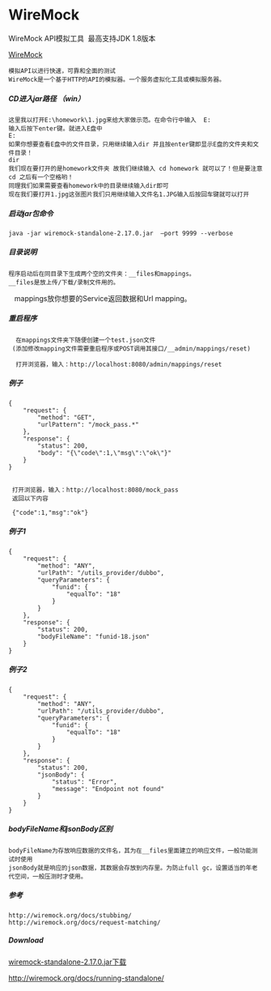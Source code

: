 # WireMock
WireMock API模拟工具  最高支持JDK 1.8版本

[WireMock](http://wiremock.org/)


    模拟API以进行快速，可靠和全面的测试
    WireMock是一个基于HTTP的API的模拟器。一个服务虚拟化工具或模拟服务器。

##### CD进入jar路径 （win）

    这里我以打开E:\homework\1.jpg来给大家做示范。在命令行中输入  E:  
    输入后按下enter键。就进入E盘中
    E:
    如果你想要查看E盘中的文件目录，只用继续输入dir 并且按enter键即显示E盘的文件夹和文件目录！
    dir
    我们现在要打开的是homework文件夹 故我们继续输入 cd homework 就可以了！但是要注意cd 之后有一个空格哟！
    同理我们如果需要查看homework中的目录继续输入dir即可
    现在我们要打开1.jpg这张图片我们只用继续输入文件名1.JPG输入后按回车键就可以打开

##### 启动jar包命令

    java -jar wiremock-standalone-2.17.0.jar  –port 9999 --verbose
      
##### 目录说明

    程序启动后在同目录下生成两个空的文件夹：__files和mappings。
    __files是放上传/下载/录制文件用的。
    mappings放你想要的Service返回数据和Url mapping。
    
##### 重启程序
     
      在mappings文件夹下随便创建一个test.json文件
     (添加修改mapping文件需要重启程序或POST调用其接口/__admin/mappings/reset)
      
      打开浏览器，输入：http://localhost:8080/admin/mappings/reset

##### 例子

	{
		"request": {
			"method": "GET",
			"urlPattern": "/mock_pass.*"
		},
		"response": {
			"status": 200,
			"body": "{\"code\":1,\"msg\":\"ok\"}"
		}
	}

	
	 打开浏览器，输入：http://localhost:8080/mock_pass
	 返回以下内容
	
	 {"code":1,"msg":"ok"}

##### 例子1
	{
		"request": {
			"method": "ANY",
			"urlPath": "/utils_provider/dubbo",
			"queryParameters": {
				"funid": {
					"equalTo": "18"
				}
			}
		},
		"response": {
			"status": 200,
			"bodyFileName": "funid-18.json"
		}
	}

##### 例子2
	{
		"request": {
			"method": "ANY",
			"urlPath": "/utils_provider/dubbo",
			"queryParameters": {
				"funid": {
					"equalTo": "18"
				}
			}
		},
		"response": {
			"status": 200,
			"jsonBody": {
				"status": "Error",
				"message": "Endpoint not found"
			}
		}
	}

##### bodyFileName和jsonBody区别

    bodyFileName为存放响应数据的文件名，其为在__files里面建立的响应文件，一般功能测试时使用
    jsonBody就是响应的json数据，其数据会存放到内存里。为防止full gc，设置适当的年老代空间，一般压测时才使用。

##### 参考

    http://wiremock.org/docs/stubbing/
    http://wiremock.org/docs/request-matching/

##### Download

[wiremock-standalone-2.17.0.jar下载](https://github.com/13570524658/WireMock/raw/master/wiremock-standalone-2.17.0.jar)

http://wiremock.org/docs/running-standalone/
